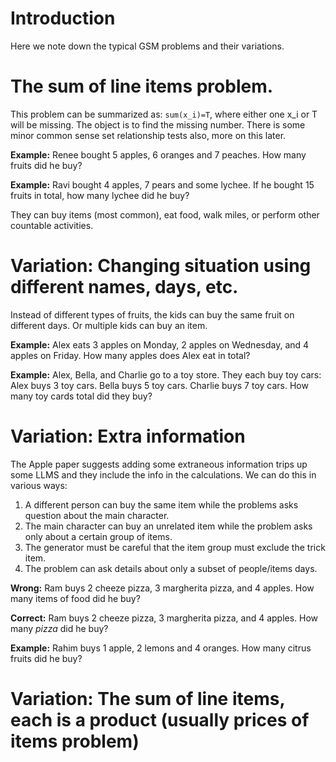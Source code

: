 # Introduction

Here we note down the typical GSM problems and their variations.

# The sum of line items problem.

This problem can be summarized as: `sum(x_i)=T`, where either one x_i or T will be missing. The object is to find the missing number. There is some minor common sense set relationship tests also, more on this later.

**Example:**
Renee bought 5 apples, 6 oranges and 7 peaches. How many fruits did he buy?

**Example:**
Ravi bought 4 apples, 7 pears and some lychee. If he bought 15 fruits in total, how many lychee did he buy?

They can buy items (most common), eat food, walk miles, or perform other countable activities.

# Variation: Changing situation using different names, days, etc.

Instead of different types of fruits, the kids can buy the same fruit on different days. Or multiple kids can buy an item. 

**Example:**
Alex eats 3 apples on Monday, 2 apples on Wednesday, and 4 apples on Friday. How many apples does Alex eat in total?

**Example:**
Alex, Bella, and Charlie go to a toy store. They each buy toy cars:
Alex buys 3 toy cars.
Bella buys 5 toy cars.
Charlie buys 7 toy cars.
How many toy cards total did they buy?

# Variation: Extra information
The Apple paper suggests adding some extraneous information trips up some LLMS and they include the info in the calculations. We can do this in various ways:

1. A different person can buy the same item while the problems asks question about the main character.
2. The main character can buy an unrelated item while the problem asks only about a certain group of items.
  3. The generator must be careful that the item group must exclude the trick item.
3. The problem can ask details about only a subset of people/items days.

**Wrong:** Ram buys 2 cheeze pizza, 3 margherita pizza, and 4 apples. How many items of food did he buy?

**Correct:** Ram buys 2 cheeze pizza, 3 margherita pizza, and 4 apples. How many _pizza_ did he buy?

**Example:** Rahim buys 1 apple, 2 lemons and 4 oranges. How many citrus fruits did he buy?

# Variation: The sum of line items, each is a product (usually prices of items problem)




